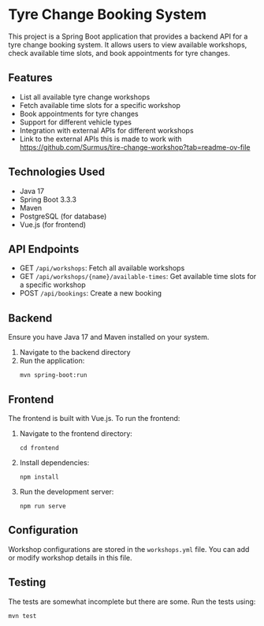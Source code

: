 # Tyre Change Booking System

This project is a Spring Boot application that provides a backend API for a tyre change booking system. It allows users to view available workshops, check available time slots, and book appointments for tyre changes.

## Features

- List all available tyre change workshops
- Fetch available time slots for a specific workshop
- Book appointments for tyre changes
- Support for different vehicle types
- Integration with external APIs for different workshops
- Link to the external APIs this is made to work with https://github.com/Surmus/tire-change-workshop?tab=readme-ov-file

## Technologies Used

- Java 17
- Spring Boot 3.3.3
- Maven
- PostgreSQL (for database)
- Vue.js (for frontend)

## API Endpoints

- GET `/api/workshops`: Fetch all available workshops
- GET `/api/workshops/{name}/available-times`: Get available time slots for a specific workshop
- POST `/api/bookings`: Create a new booking

## Backend

Ensure you have Java 17 and Maven installed on your system.
1. Navigate to the backend directory
2. Run the application: 
    ```
    mvn spring-boot:run
    ```

## Frontend

The frontend is built with Vue.js. To run the frontend:

1. Navigate to the frontend directory:
   ```
   cd frontend
   ```
2. Install dependencies:
   ```
   npm install
   ```
3. Run the development server:
   ```
   npm run serve
   ```

## Configuration

Workshop configurations are stored in the `workshops.yml` file. You can add or modify workshop details in this file.

## Testing
The tests are somewhat incomplete but there are some.
Run the tests using:
```
mvn test
```